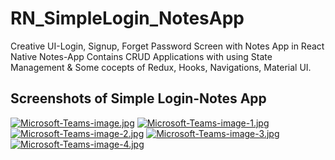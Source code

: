 # RN_SimpleLogin_NotesApp
Creative UI-Login, Signup, Forget Password Screen with Notes App in React Native
Notes-App Contains CRUD Applications with using State Management & Some cocepts of Redux, Hooks, Navigations, Material UI.

## Screenshots of Simple Login-Notes App

[![Microsoft-Teams-image.jpg](https://i.postimg.cc/xTCN7cLt/Microsoft-Teams-image.jpg)](https://postimg.cc/BtrvPZYK)
[![Microsoft-Teams-image-1.jpg](https://i.postimg.cc/d08hddKt/Microsoft-Teams-image-1.jpg)](https://postimg.cc/Jyz7Csn9)
[![Microsoft-Teams-image-2.jpg](https://i.postimg.cc/ZK2nMjb5/Microsoft-Teams-image-2.jpg)](https://postimg.cc/Lnkmqtgc)
[![Microsoft-Teams-image-3.jpg](https://i.postimg.cc/wBcB3ph1/Microsoft-Teams-image-3.jpg)](https://postimg.cc/DW0hYRph)
[![Microsoft-Teams-image-4.jpg](https://i.postimg.cc/pXhXz8fb/Microsoft-Teams-image-4.jpg)](https://postimg.cc/Yh7HwvDb)
